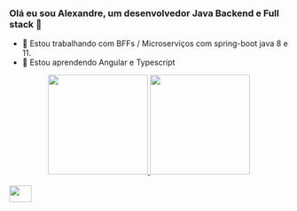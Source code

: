 ### Olá eu sou Alexandre, um desenvolvedor Java Backend e Full stack 👋
- 🔭 Estou trabalhando com BFFs / Microserviços com spring-boot java 8 e 11.
- 🌱 Estou aprendendo Angular e Typescript
<div align="center">
  <a href="https://github.com/asreal089">
  <img height="180em" src="https://github-readme-stats.vercel.app/api?username=asreal089&show_icons=true&theme=dark&include_all_commits=true&count_private=true"/>
  <img height="180em" src="https://github-readme-stats.vercel.app/api/top-langs/?username=asreal089&layout=compact&langs_count=7&theme=dark"/>
</div>
<div style="display: inline_block"><br>
  <img align="center" height="30" width="40" src="https://cdn.jsdelivr.net/gh/devicons/devicon/icons/angularjs/angularjs-original.svg">
</div>
